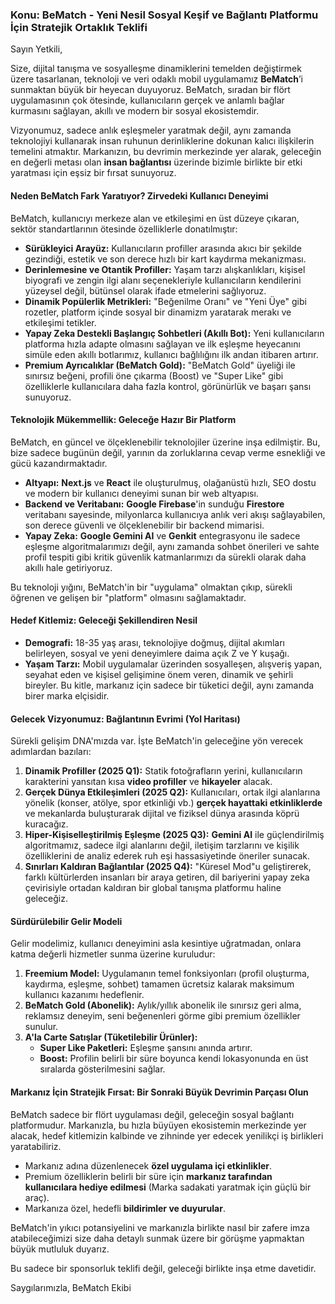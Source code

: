 
### **Konu: BeMatch - Yeni Nesil Sosyal Keşif ve Bağlantı Platformu İçin Stratejik Ortaklık Teklifi**

Sayın Yetkili,

Size, dijital tanışma ve sosyalleşme dinamiklerini temelden değiştirmek üzere tasarlanan, teknoloji ve veri odaklı mobil uygulamamız **BeMatch**’i sunmaktan büyük bir heyecan duyuyoruz. BeMatch, sıradan bir flört uygulamasının çok ötesinde, kullanıcıların gerçek ve anlamlı bağlar kurmasını sağlayan, akıllı ve modern bir sosyal ekosistemdir.

Vizyonumuz, sadece anlık eşleşmeler yaratmak değil, aynı zamanda teknolojiyi kullanarak insan ruhunun derinliklerine dokunan kalıcı ilişkilerin temelini atmaktır. Markanızın, bu devrimin merkezinde yer alarak, geleceğin en değerli metası olan **insan bağlantısı** üzerinde bizimle birlikte bir etki yaratması için eşsiz bir fırsat sunuyoruz.

#### **Neden BeMatch Fark Yaratıyor? Zirvedeki Kullanıcı Deneyimi**

BeMatch, kullanıcıyı merkeze alan ve etkileşimi en üst düzeye çıkaran, sektör standartlarının ötesinde özelliklerle donatılmıştır:

*   **Sürükleyici Arayüz:** Kullanıcıların profiller arasında akıcı bir şekilde gezindiği, estetik ve son derece hızlı bir kart kaydırma mekanizması.
*   **Derinlemesine ve Otantik Profiller:** Yaşam tarzı alışkanlıkları, kişisel biyografi ve zengin ilgi alanı seçenekleriyle kullanıcıların kendilerini yüzeysel değil, bütünsel olarak ifade etmelerini sağlıyoruz.
*   **Dinamik Popülerlik Metrikleri:** "Beğenilme Oranı" ve "Yeni Üye" gibi rozetler, platform içinde sosyal bir dinamizm yaratarak merakı ve etkileşimi tetikler.
*   **Yapay Zeka Destekli Başlangıç Sohbetleri (Akıllı Bot):** Yeni kullanıcıların platforma hızla adapte olmasını sağlayan ve ilk eşleşme heyecanını simüle eden akıllı botlarımız, kullanıcı bağlılığını ilk andan itibaren artırır.
*   **Premium Ayrıcalıklar (BeMatch Gold):** "BeMatch Gold" üyeliği ile sınırsız beğeni, profili öne çıkarma (Boost) ve "Super Like" gibi özelliklerle kullanıcılara daha fazla kontrol, görünürlük ve başarı şansı sunuyoruz.

#### **Teknolojik Mükemmellik: Geleceğe Hazır Bir Platform**

BeMatch, en güncel ve ölçeklenebilir teknolojiler üzerine inşa edilmiştir. Bu, bize sadece bugünün değil, yarının da zorluklarına cevap verme esnekliği ve gücü kazandırmaktadır.

*   **Altyapı:** **Next.js** ve **React** ile oluşturulmuş, olağanüstü hızlı, SEO dostu ve modern bir kullanıcı deneyimi sunan bir web altyapısı.
*   **Backend ve Veritabanı:** **Google Firebase**'in sunduğu **Firestore** veritabanı sayesinde, milyonlarca kullanıcıya anlık veri akışı sağlayabilen, son derece güvenli ve ölçeklenebilir bir backend mimarisi.
*   **Yapay Zeka:** **Google Gemini AI** ve **Genkit** entegrasyonu ile sadece eşleşme algoritmalarımızı değil, aynı zamanda sohbet önerileri ve sahte profil tespiti gibi kritik güvenlik katmanlarımızı da sürekli olarak daha akıllı hale getiriyoruz.

Bu teknoloji yığını, BeMatch'in bir "uygulama" olmaktan çıkıp, sürekli öğrenen ve gelişen bir "platform" olmasını sağlamaktadır.

#### **Hedef Kitlemiz: Geleceği Şekillendiren Nesil**

*   **Demografi:** 18-35 yaş arası, teknolojiye doğmuş, dijital akımları belirleyen, sosyal ve yeni deneyimlere daima açık Z ve Y kuşağı.
*   **Yaşam Tarzı:** Mobil uygulamalar üzerinden sosyalleşen, alışveriş yapan, seyahat eden ve kişisel gelişimine önem veren, dinamik ve şehirli bireyler. Bu kitle, markanız için sadece bir tüketici değil, aynı zamanda birer marka elçisidir.

#### **Gelecek Vizyonumuz: Bağlantının Evrimi (Yol Haritası)**

Sürekli gelişim DNA'mızda var. İşte BeMatch'in geleceğine yön verecek adımlardan bazıları:

1.  **Dinamik Profiller (2025 Q1):** Statik fotoğrafların yerini, kullanıcıların karakterini yansıtan kısa **video profiller** ve **hikayeler** alacak.
2.  **Gerçek Dünya Etkileşimleri (2025 Q2):** Kullanıcıları, ortak ilgi alanlarına yönelik (konser, atölye, spor etkinliği vb.) **gerçek hayattaki etkinliklerde** ve mekanlarda buluşturarak dijital ve fiziksel dünya arasında köprü kuracağız.
3.  **Hiper-Kişiselleştirilmiş Eşleşme (2025 Q3):** **Gemini AI** ile güçlendirilmiş algoritmamız, sadece ilgi alanlarını değil, iletişim tarzlarını ve kişilik özelliklerini de analiz ederek ruh eşi hassasiyetinde öneriler sunacak.
4.  **Sınırları Kaldıran Bağlantılar (2025 Q4):** "Küresel Mod"u geliştirerek, farklı kültürlerden insanları bir araya getiren, dil bariyerini yapay zeka çevirisiyle ortadan kaldıran bir global tanışma platformu haline geleceğiz.

#### **Sürdürülebilir Gelir Modeli**

Gelir modelimiz, kullanıcı deneyimini asla kesintiye uğratmadan, onlara katma değerli hizmetler sunma üzerine kuruludur:

1.  **Freemium Model:** Uygulamanın temel fonksiyonları (profil oluşturma, kaydırma, eşleşme, sohbet) tamamen ücretsiz kalarak maksimum kullanıcı kazanımı hedeflenir.
2.  **BeMatch Gold (Abonelik):** Aylık/yıllık abonelik ile sınırsız geri alma, reklamsız deneyim, seni beğenenleri görme gibi premium özellikler sunulur.
3.  **A'la Carte Satışlar (Tüketilebilir Ürünler):**
    *   **Super Like Paketleri:** Eşleşme şansını anında artırır.
    *   **Boost:** Profilin belirli bir süre boyunca kendi lokasyonunda en üst sıralarda gösterilmesini sağlar.

#### **Markanız İçin Stratejik Fırsat: Bir Sonraki Büyük Devrimin Parçası Olun**

BeMatch sadece bir flört uygulaması değil, geleceğin sosyal bağlantı platformudur. Markanızla, bu hızla büyüyen ekosistemin merkezinde yer alacak, hedef kitlemizin kalbinde ve zihninde yer edecek yenilikçi iş birlikleri yaratabiliriz.

*   Markanız adına düzenlenecek **özel uygulama içi etkinlikler**.
*   Premium özelliklerin belirli bir süre için **markanız tarafından kullanıcılara hediye edilmesi** (Marka sadakati yaratmak için güçlü bir araç).
*   Markanıza özel, hedefli **bildirimler ve duyurular**.

BeMatch'in yıkıcı potansiyelini ve markanızla birlikte nasıl bir zafere imza atabileceğimizi size daha detaylı sunmak üzere bir görüşme yapmaktan büyük mutluluk duyarız.

Bu sadece bir sponsorluk teklifi değil, geleceği birlikte inşa etme davetidir.

Saygılarımızla,
BeMatch Ekibi
